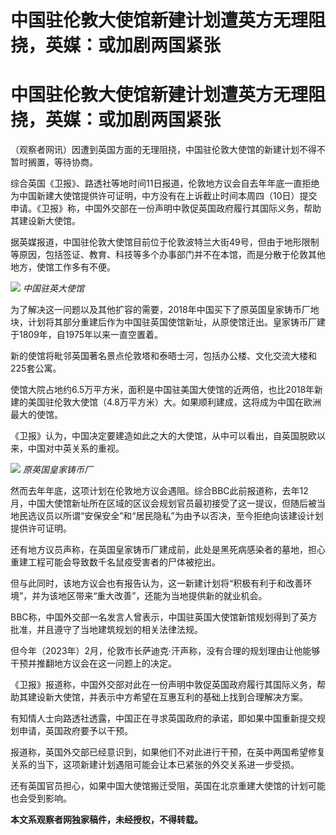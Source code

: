 # 中国驻伦敦大使馆新建计划遭英方无理阻挠，英媒：或加剧两国紧张

# 中国驻伦敦大使馆新建计划遭英方无理阻挠，英媒：或加剧两国紧张

（观察者网讯）因遭到英国方面的无理阻挠，中国驻伦敦大使馆的新建计划不得不暂时搁置，等待协商。

综合英国《卫报》、路透社等地时间11日报道，伦敦地方议会自去年年底一直拒绝为中国新建大使馆提供许可证明，中方没有在上诉截止时间本周四（10日）提交申请。《卫报》称，中国外交部在一份声明中敦促英国政府履行其国际义务，帮助其建设新大使馆。

据英媒报道，中国驻伦敦大使馆目前位于伦敦波特兰大街49号，但由于地形限制等原因，包括签证、教育、科技等多个办事部门并不在本馆，而是分散于伦敦其他地方，使馆工作多有不便。

![](https://inews.gtimg.com/newsapp_bt/0/15816379794/1000) _中国驻英大使馆_

为了解决这一问题以及其他扩容的需要，2018年中国买下了原英国皇家铸币厂地块，计划将其部分重建后作为中国驻英国使馆新址，从原使馆迁出。皇家铸币厂建于1809年，自1975年以来一直空置着。

新的使馆将毗邻英国著名景点伦敦塔和泰晤士河，包括办公楼、文化交流大楼和225套公寓。

使馆大院占地约6.5万平方米，面积是中国驻美国大使馆的近两倍，也比2018年新建的美国驻伦敦大使馆（4.8万平方米）大。如果顺利建成，这将成为中国在欧洲最大的使馆。

《卫报》认为，中国决定要建造如此之大的大使馆，从中可以看出，自英国脱欧以来，中国对中英关系的重视。

![](https://inews.gtimg.com/newsapp_bt/0/15816379795/1000) _原英国皇家铸币厂_

然而去年年底，这项计划在伦敦地方议会遇阻。综合BBC此前报道称，去年12月，中国大使馆新址所在区域的区议会规划官员最初接受了这一提议，但随后被当地民选议员以所谓“安保安全”和“居民隐私”为由予以否决，至今拒绝向该建设计划提供许可证明。

还有地方议员声称，在英国皇家铸币厂建成前，此处是黑死病感染者的墓地，担心重建工程可能会导致数千名鼠疫受害者的尸体被挖出。

但与此同时，该地方议会也有报告认为，这一新建计划将“积极有利于和改善环境”，并为该地区带来“重大改善”，还能为当地提供新的就业机会。

BBC称，中国外交部一名发言人曾表示，中国驻英国大使馆新馆规划得到了英方批准，并且遵守了当地建筑规划的相关法律法规。

但今年（2023年）2月，伦敦市长萨迪克·汗声称，没有合理的规划理由让他能够干预并推翻地方议会在这一问题上的决定。

《卫报》报道称，中国外交部对此在一份声明中敦促英国政府履行其国际义务，帮助其建设新大使馆，并表示中方希望在互惠互利的基础上找到合理解决方案。

有知情人士向路透社透露，中国正在寻求英国政府的承诺，即如果中国重新提交规划申请，英国政府要予以干预。

报道称，英国外交部已经意识到，如果他们不对此进行干预，在英中两国希望修复关系的当下，这项新建计划遇阻可能会让本已紧张的外交关系进一步受损。

还有英国官员担心，如果中国大使馆搬迁受阻，英国在北京重建大使馆的计划可能也会受到影响。

**本文系观察者网独家稿件，未经授权，不得转载。**

